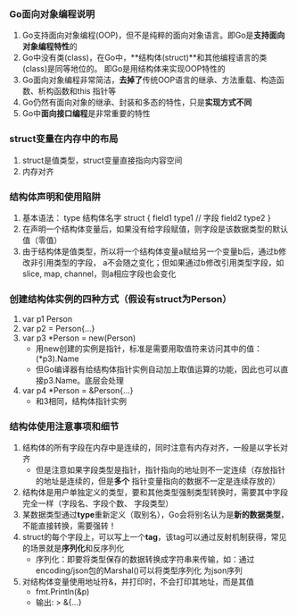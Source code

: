 ### Go面向对象编程说明
1. Go支持面向对象编程(OOP)，但不是纯粹的面向对象语言。即Go是**支持面向对象编程特性**的
2. Go中没有类(class)，在Go中，**结构体(struct)**和其他编程语言的类(class)是同等地位的。
   即Go是用结构体来实现OOP特性的
3. Go面向对象编程非常简洁，**去掉了**传统OOP语言的继承、方法重载、构造函数、析构函数和this
   指针等
4. Go仍然有面向对象的继承、封装和多态的特性，只是**实现方式不同**
5. Go中**面向接口编程**是非常重要的特性

### struct变量在内存中的布局
1. struct是值类型，struct变量直接指向内容空间
2. 内存对齐

### 结构体声明和使用陷阱
1. 基本语法：
    type 结构体名字 struct {
        field1 type1     // 字段
        field2 type2
    }
2. 在声明一个结构体变量后，如果没有给字段赋值，则字段是该数据类型的默认值（零值）
3. 由于结构体是值类型，所以将一个结构体变量a赋给另一个变量b后，通过b修改非引用类型的字段，
   a不会随之变化；但如果通过b修改引用类型字段，如slice, map, channel，则a相应字段也会变化

### 创建结构体实例的四种方式（假设有struct为Person）
1. var p1 Person
2. var p2 = Person{...}
3. var p3 *Person = new(Person)
    - 用new创建的实例是指针，标准是需要用取值符来访问其中的值：(*p3).Name
    - 但Go编译器有给结构体指针实例自动加上取值运算的功能，因此也可以直接p3.Name。底层会处理
4. var p4 *Person = &Person{...}
    - 和3相同，结构体指针实例

### 结构体使用注意事项和细节
1. 结构体的所有字段在内存中是连续的，同时注意有内存对齐，一般是以字长对齐
    - 但是注意如果字段类型是指针，指针指向的地址则不一定连续（存放指针的地址是连续的，但是**多个**
    指针变量指向的数据不一定是连续存放的）
2. 结构体是用户单独定义的类型，要和其他类型强制类型转换时，需要其中字段完全一样（字段名、字段个数、
   字段类型）
3. 某数据类型通过**type**重新定义（取别名），Go会将别名认为是**新的数据类型**，不能直接转换，需要强转！
4. struct的每个字段上，可以写上一个**tag**，该tag可以通过反射机制获得，常见的场景就是**序列化**和反序列化
    - 序列化：即要将类型保存的数据转换成字符串来传输，如：通过encoding/json包的Marshal()可以将类型序列化
    为json序列
5. 对结构体变量使用地址符&，并打印时，不会打印其地址，而是其值
    - fmt.Println(&p)
    - 输出: > &{...}